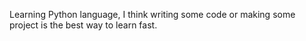 Learning Python language, I think writing some code or making some project is the best way to learn fast.
